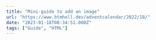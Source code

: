 ```yaml
---
title: "Mini-guide to add an image"
url: "https://www.htmhell.dev/adventcalendar/2022/18/"
date: "2023-01-18T08:34:51.000Z"
tags: ["Guide", "HTML"]
---
```

